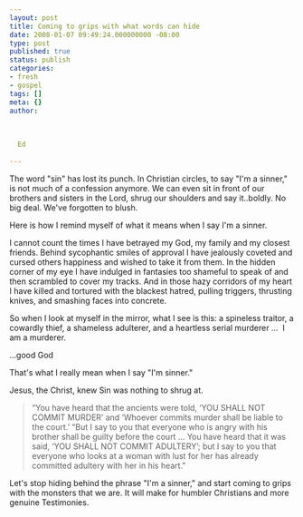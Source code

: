```yaml
---
layout: post
title: Coming to grips with what words can hide
date: 2008-01-07 09:49:24.000000000 -08:00
type: post
published: true
status: publish
categories:
- fresh
- gospel
tags: []
meta: {}
author:
  
  
  
  Ed
  
---
```

<p>The word "sin" has lost its punch.  In Christian circles, to say "I'm a sinner," is not much of a confession anymore.  We can even sit in front of our brothers and sisters in the Lord, shrug our shoulders and say it..boldly.  No big deal.  We've forgotten to blush.</p>
<p>Here is how I remind myself of what it means when I say I'm a sinner.</p>
<p>I cannot count the times I have betrayed my God, my family and my closest friends. Behind sycophantic smiles of approval I have jealously coveted and cursed others happiness and wished to take it from them.  In the hidden corner of my eye I have indulged in fantasies too shameful to speak of and then scrambled to cover my tracks. And in those hazy corridors of my heart I have killed and tortured with the blackest hatred, pulling triggers, thrusting knives, and smashing faces into concrete.</p>
<p>So when I look at myself in the mirror, what I see is this: a spineless traitor, a cowardly thief, a shameless adulterer, and a heartless serial murderer ...  I am a murderer.</p>
<p>...good God</p>
<p>That's what I really mean when I say "I'm sinner."</p>
<p>Jesus, the Christ, knew Sin was nothing to shrug at.</p>
<blockquote><p>“You have heard that the ancients were told, ‘YOU SHALL NOT COMMIT MURDER’ and ‘Whoever commits murder shall be liable to the court.’ “But I say to you that everyone who is angry with his brother shall be guilty before the court ... You have heard that it was said, ‘YOU SHALL NOT COMMIT ADULTERY’; but I say to you that everyone who looks at a woman with lust for her has already committed adultery with her in his heart."</p></blockquote>
<p>Let's stop hiding behind the phrase "I'm a sinner," and start coming to grips with the monsters that we are.  It will make for humbler Christians and more genuine Testimonies.</p>
